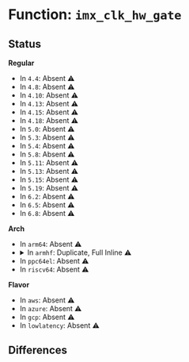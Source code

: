 # Function: <code>imx_clk_hw_gate</code>

## Status
<b>Regular</b>
<ul>
<li>
In <code>4.4</code>: Absent ⚠️
</li>
<li>
In <code>4.8</code>: Absent ⚠️
</li>
<li>
In <code>4.10</code>: Absent ⚠️
</li>
<li>
In <code>4.13</code>: Absent ⚠️
</li>
<li>
In <code>4.15</code>: Absent ⚠️
</li>
<li>
In <code>4.18</code>: Absent ⚠️
</li>
<li>
In <code>5.0</code>: Absent ⚠️
</li>
<li>
In <code>5.3</code>: Absent ⚠️
</li>
<li>
In <code>5.4</code>: Absent ⚠️
</li>
<li>
In <code>5.8</code>: Absent ⚠️
</li>
<li>
In <code>5.11</code>: Absent ⚠️
</li>
<li>
In <code>5.13</code>: Absent ⚠️
</li>
<li>
In <code>5.15</code>: Absent ⚠️
</li>
<li>
In <code>5.19</code>: Absent ⚠️
</li>
<li>
In <code>6.2</code>: Absent ⚠️
</li>
<li>
In <code>6.5</code>: Absent ⚠️
</li>
<li>
In <code>6.8</code>: Absent ⚠️
</li>
</ul>
<b>Arch</b>
<ul>
<li>
In <code>arm64</code>: Absent ⚠️
</li>
<li>
<details>
<summary>In <code>armhf</code>: Duplicate, Full Inline ⚠️</summary>

**Collision:** Static Duplication

**Inline:** Full

**Transformation:** False

**Instances:**

```
In drivers/clk/imx/clk-imx6q.c (c155d7e8)
Location: drivers/clk/imx/clk.h:295
Inline: True
Inline callers:
  - drivers/clk/imx/clk-imx6q.c:imx6q_clocks_init
  - drivers/clk/imx/clk-imx6q.c:imx6q_clocks_init
  - drivers/clk/imx/clk-imx6q.c:imx6q_clocks_init
  - drivers/clk/imx/clk-imx6q.c:imx6q_clocks_init
  - drivers/clk/imx/clk-imx6q.c:imx6q_clocks_init
  - drivers/clk/imx/clk-imx6q.c:imx6q_clocks_init
  - drivers/clk/imx/clk-imx6q.c:imx6q_clocks_init
  - drivers/clk/imx/clk-imx6q.c:imx6q_clocks_init
  - drivers/clk/imx/clk-imx6q.c:imx6q_clocks_init
  - drivers/clk/imx/clk-imx6q.c:imx6q_clocks_init
  - drivers/clk/imx/clk-imx6q.c:imx6q_clocks_init
  - drivers/clk/imx/clk-imx6q.c:imx6q_clocks_init
  - drivers/clk/imx/clk-imx6q.c:imx6q_clocks_init
  - drivers/clk/imx/clk-imx6q.c:imx6q_clocks_init
  - drivers/clk/imx/clk-imx6q.c:imx6q_clocks_init
  - drivers/clk/imx/clk-imx6q.c:imx6q_clocks_init
```
```
In drivers/clk/imx/clk-imx6sl.c (c1562d60)
Location: drivers/clk/imx/clk.h:295
Inline: True
Inline callers:
  - drivers/clk/imx/clk-imx6sl.c:imx6sl_clocks_init
  - drivers/clk/imx/clk-imx6sl.c:imx6sl_clocks_init
  - drivers/clk/imx/clk-imx6sl.c:imx6sl_clocks_init
  - drivers/clk/imx/clk-imx6sl.c:imx6sl_clocks_init
  - drivers/clk/imx/clk-imx6sl.c:imx6sl_clocks_init
  - drivers/clk/imx/clk-imx6sl.c:imx6sl_clocks_init
  - drivers/clk/imx/clk-imx6sl.c:imx6sl_clocks_init
  - drivers/clk/imx/clk-imx6sl.c:imx6sl_clocks_init
  - drivers/clk/imx/clk-imx6sl.c:imx6sl_clocks_init
  - drivers/clk/imx/clk-imx6sl.c:imx6sl_clocks_init
  - drivers/clk/imx/clk-imx6sl.c:imx6sl_clocks_init
```
```
In drivers/clk/imx/clk-imx6sll.c (c15659bc)
Location: drivers/clk/imx/clk.h:295
Inline: True
Inline callers:
  - drivers/clk/imx/clk-imx6sll.c:imx6sll_clocks_init
  - drivers/clk/imx/clk-imx6sll.c:imx6sll_clocks_init
  - drivers/clk/imx/clk-imx6sll.c:imx6sll_clocks_init
  - drivers/clk/imx/clk-imx6sll.c:imx6sll_clocks_init
  - drivers/clk/imx/clk-imx6sll.c:imx6sll_clocks_init
  - drivers/clk/imx/clk-imx6sll.c:imx6sll_clocks_init
  - drivers/clk/imx/clk-imx6sll.c:imx6sll_clocks_init
  - drivers/clk/imx/clk-imx6sll.c:imx6sll_clocks_init
```
```
In drivers/clk/imx/clk-imx6sx.c (c1568830)
Location: drivers/clk/imx/clk.h:295
Inline: True
Inline callers:
  - drivers/clk/imx/clk-imx6sx.c:imx6sx_clocks_init
  - drivers/clk/imx/clk-imx6sx.c:imx6sx_clocks_init
  - drivers/clk/imx/clk-imx6sx.c:imx6sx_clocks_init
  - drivers/clk/imx/clk-imx6sx.c:imx6sx_clocks_init
  - drivers/clk/imx/clk-imx6sx.c:imx6sx_clocks_init
  - drivers/clk/imx/clk-imx6sx.c:imx6sx_clocks_init
  - drivers/clk/imx/clk-imx6sx.c:imx6sx_clocks_init
  - drivers/clk/imx/clk-imx6sx.c:imx6sx_clocks_init
  - drivers/clk/imx/clk-imx6sx.c:imx6sx_clocks_init
  - drivers/clk/imx/clk-imx6sx.c:imx6sx_clocks_init
  - drivers/clk/imx/clk-imx6sx.c:imx6sx_clocks_init
  - drivers/clk/imx/clk-imx6sx.c:imx6sx_clocks_init
  - drivers/clk/imx/clk-imx6sx.c:imx6sx_clocks_init
  - drivers/clk/imx/clk-imx6sx.c:imx6sx_clocks_init
  - drivers/clk/imx/clk-imx6sx.c:imx6sx_clocks_init
  - drivers/clk/imx/clk-imx6sx.c:imx6sx_clocks_init
```
```
In drivers/clk/imx/clk-imx6ul.c (c156cfc4)
Location: drivers/clk/imx/clk.h:295
Inline: True
Inline callers:
  - drivers/clk/imx/clk-imx6ul.c:imx6ul_clocks_init
  - drivers/clk/imx/clk-imx6ul.c:imx6ul_clocks_init
  - drivers/clk/imx/clk-imx6ul.c:imx6ul_clocks_init
  - drivers/clk/imx/clk-imx6ul.c:imx6ul_clocks_init
  - drivers/clk/imx/clk-imx6ul.c:imx6ul_clocks_init
  - drivers/clk/imx/clk-imx6ul.c:imx6ul_clocks_init
  - drivers/clk/imx/clk-imx6ul.c:imx6ul_clocks_init
  - drivers/clk/imx/clk-imx6ul.c:imx6ul_clocks_init
  - drivers/clk/imx/clk-imx6ul.c:imx6ul_clocks_init
  - drivers/clk/imx/clk-imx6ul.c:imx6ul_clocks_init
  - drivers/clk/imx/clk-imx6ul.c:imx6ul_clocks_init
  - drivers/clk/imx/clk-imx6ul.c:imx6ul_clocks_init
  - drivers/clk/imx/clk-imx6ul.c:imx6ul_clocks_init
  - drivers/clk/imx/clk-imx6ul.c:imx6ul_clocks_init
```
```
In drivers/clk/imx/clk-imx7d.c (c1570fc4)
Location: drivers/clk/imx/clk.h:295
Inline: True
Inline callers:
  - drivers/clk/imx/clk-imx7d.c:imx7d_clocks_init
  - drivers/clk/imx/clk-imx7d.c:imx7d_clocks_init
  - drivers/clk/imx/clk-imx7d.c:imx7d_clocks_init
  - drivers/clk/imx/clk-imx7d.c:imx7d_clocks_init
  - drivers/clk/imx/clk-imx7d.c:imx7d_clocks_init
  - drivers/clk/imx/clk-imx7d.c:imx7d_clocks_init
  - drivers/clk/imx/clk-imx7d.c:imx7d_clocks_init
  - drivers/clk/imx/clk-imx7d.c:imx7d_clocks_init
  - drivers/clk/imx/clk-imx7d.c:imx7d_clocks_init
  - drivers/clk/imx/clk-imx7d.c:imx7d_clocks_init
  - drivers/clk/imx/clk-imx7d.c:imx7d_clocks_init
  - drivers/clk/imx/clk-imx7d.c:imx7d_clocks_init
  - drivers/clk/imx/clk-imx7d.c:imx7d_clocks_init
```
```
In drivers/clk/imx/clk-imx7ulp.c (c1577f08)
Location: drivers/clk/imx/clk.h:295
Inline: True
Inline callers:
  - drivers/clk/imx/clk-imx7ulp.c:imx7ulp_clk_pcc3_init
  - drivers/clk/imx/clk-imx7ulp.c:imx7ulp_clk_pcc3_init
  - drivers/clk/imx/clk-imx7ulp.c:imx7ulp_clk_pcc3_init
  - drivers/clk/imx/clk-imx7ulp.c:imx7ulp_clk_pcc3_init
  - drivers/clk/imx/clk-imx7ulp.c:imx7ulp_clk_pcc3_init
  - drivers/clk/imx/clk-imx7ulp.c:imx7ulp_clk_pcc2_init
  - drivers/clk/imx/clk-imx7ulp.c:imx7ulp_clk_pcc2_init
  - drivers/clk/imx/clk-imx7ulp.c:imx7ulp_clk_pcc2_init
  - drivers/clk/imx/clk-imx7ulp.c:imx7ulp_clk_pcc2_init
  - drivers/clk/imx/clk-imx7ulp.c:imx7ulp_clk_pcc2_init
```
</details>
</li>
<li>
In <code>ppc64el</code>: Absent ⚠️
</li>
<li>
In <code>riscv64</code>: Absent ⚠️
</li>
</ul>
<b>Flavor</b>
<ul>
<li>
In <code>aws</code>: Absent ⚠️
</li>
<li>
In <code>azure</code>: Absent ⚠️
</li>
<li>
In <code>gcp</code>: Absent ⚠️
</li>
<li>
In <code>lowlatency</code>: Absent ⚠️
</li>
</ul>

## Differences
